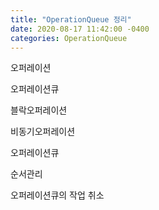 ```yaml
---
title: "OperationQueue 정리"
date: 2020-08-17 11:42:00 -0400
categories: OperationQueue
---
```


오퍼레이션

오퍼레이션큐

블락오퍼레이션

비동기오퍼레이션

오퍼레이션큐

순서관리

오퍼레이션큐의 작업 취소

